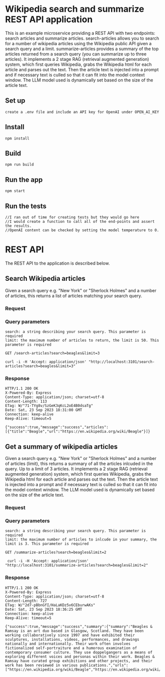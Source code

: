 # Wikipedia search and summarize REST API application

This is an example microservice providing a REST API with two endpoints: search articles and summarize articles.
search-articles allows you to search for a number of wikipedia articles using the Wikipedia public API given a 
search query and a limit. summarize-articles provides a summary of the top articles returned from a search query 
(you can summarize up to three articles). It implements a 2 stage RAG (retrieval augmented generation) system, 
which first queries Wikipedia, grabs the Wikipedia html for each article and parses out the text. Then the 
article text is injected into a prompt and if necessary text is culled so that it can fit into the model context window. 
The LLM model used is dynamically  set based on the size of the article text.

## Set up

    create a .env file and include an API key for OpenAI under OPEN_AI_KEY 

## Install

    npm install

## Build

    npm run build

## Run the app

    npm start

## Run the tests

    //I ran out of time for creating tests but they would go here
    //I would create a function to call all of the end-points and assert the results. 
    //OpenAI content can be checked by setting the model temperature to 0.

# REST API

The REST API to the application is described below.

## Search Wikipedia articles

Given a search query e.g. "New York" or "Sherlock Holmes" and a number of articles, this returns a list of
articles matching your search query.

### Request

### Query parameters 

    search: a string describing your search query. This parameter is required
    limit: the maximum number of articles to return, the limit is 50. This parameter is required

`GET /search-articles?search=beagles&limit=3`

    curl -i -H 'Accept: application/json' "http://localhost:3101/search-articles?search=beagles&limit=3"

### Response

    HTTP/1.1 200 OK
    X-Powered-By: Express
    Content-Type: application/json; charset=utf-8
    Content-Length: 113
    ETag: W/"71-TYg8v/SzGeK3qKcL2oE4B0dsaTg"
    Date: Sat, 23 Sep 2023 18:31:00 GMT
    Connection: keep-alive
    Keep-Alive: timeout=5

    {"success":true,"message":"success","articles":[{"title":"Beagle","url":"https://en.wikipedia.org/wiki/Beagle"}]}


## Get a summary of wikipedia articles

Given a search query e.g. "New York" or "Sherlock Holmes" and a number of articles (limit), this returns a summary of 
all the articles inlcuded in the query. Up to a limit of 3 articles. It implements a 2 stage RAG 
(retrieval augmented generation) system, which first queries Wikipedia, grabs the Wikipedia html for each article 
and parses out the text. Then the article text is injected into a prompt and if necessary text is culled so that 
it can fit into the model context window. The LLM model used is dynamically  set based on the size of the article text.

### Request

### Query parameters 

    search: a string describing your search query. This parameter is required
    limit: the maximum number of articles to inlcude in your summary, the limit is 3. This parameter is required

`GET /summarize-articles?search=beagles&limit=2`

     curl -i -H 'Accept: application/json' "http://localhost:3101/summarize-articles?search=beagles&limit=2"

### Response

    HTTP/1.1 200 OK
    X-Powered-By: Express
    Content-Type: application/json; charset=utf-8
    Content-Length: 727
    ETag: W/"2d7-pBbnGfI/HaLaKDz5v6CEburwAKs"
    Date: Sat, 23 Sep 2023 18:36:25 GMT
    Connection: keep-alive
    Keep-Alive: timeout=5

    {"success":true,"message":"success","summary":{"summary":"Beagles & Ramsay is an art duo based in Glasgow, Scotland. They have been working collaboratively since 1997 and have exhibited their sculptures, installations, videos, performances, and drawings nationally and internationally. Their work often involves fictionalized self-portraiture and a humorous examination of contemporary consumer culture. They use doppelgangers as a means of exploring different voices and personas within their work. Beagles & Ramsay have curated group exhibitions and other projects, and their work has been reviewed in various publications.","urls":["https://en.wikipedia.org/wiki/Beagle","https://en.wikipedia.org/wiki/Beagles_%26_Ramsay"]}}






